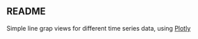 ## README

Simple line grap views for different time series data, using [Plotly](https://plot.ly/)


